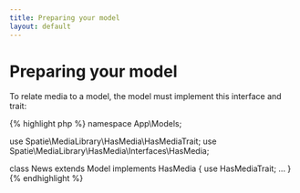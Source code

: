```yaml
---
title: Preparing your model
layout: default
---
```

<h1>Preparing your model</h1>


To relate media to a model, the model must implement this interface and trait:

{% highlight php %}
namespace App\Models;

use Spatie\MediaLibrary\HasMedia\HasMediaTrait;
use Spatie\MediaLibrary\HasMedia\Interfaces\HasMedia;

class News extends Model implements HasMedia
{
    use HasMediaTrait;
   ...
}
{% endhighlight %}